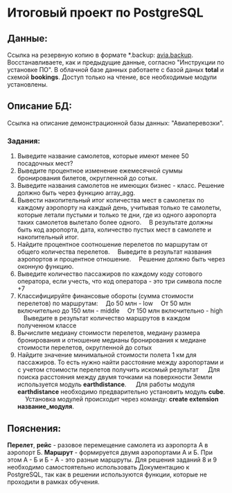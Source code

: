# Итоговый проект по PostgreSQL

## Данные:
Ссылка на резервную копию в формате *.backup: [avia.backup](https://letsdocode.ru/sql-main/avia.backup). Восстанавливаете, как и предыдущие данные, согласно "Инструкции по установке ПО".
В облачной базе данных работаете с базой даных **total** и схемой **bookings**. Доступ только на чтение, все необходимые модули установлены.

## Описание БД:
Ссылка на описание демонстрационной базы данных: "Авиаперевозки".

### Задания:
1. Выведите название самолетов, которые имеют менее 50 посадочных мест?
2. Выведите процентное изменение ежемесячной суммы бронирования билетов, округленной до сотых.
3. Выведите названия самолетов не имеющих бизнес - класс. Решение должно быть через функцию array_agg.
4. Вывести накопительный итог количества мест в самолетах по каждому аэропорту на каждый день, учитывая только те самолеты, которые летали пустыми и только те дни, где из одного аэропорта таких самолетов вылетало более одного.
 В результате должны быть код аэропорта, дата, количество пустых мест в самолете и накопительный итог.
5. Найдите процентное соотношение перелетов по маршрутам от общего количества перелетов.
 Выведите в результат названия аэропортов и процентное отношение.
 Решение должно быть через оконную функцию.
6. Выведите количество пассажиров по каждому коду сотового оператора, если учесть, что код оператора - это три символа после +7
7. Классифицируйте финансовые обороты (сумма стоимости перелетов) по маршрутам:
 До 50 млн - low
 От 50 млн включительно до 150 млн - middle
 От 150 млн включительно - high
 Выведите в результат количество маршрутов в каждом полученном классе
8. Вычислите медиану стоимости перелетов, медиану размера бронирования и отношение медианы бронирования к медиане стоимости перелетов, округленной до сотых
9. Найдите значение минимальной стоимости полета 1 км для пассажиров. То есть нужно найти расстояние между аэропортами и с учетом стоимости перелетов получить искомый результат
  Для поиска расстояния между двумя точками на поверхности Земли используется модуль **earthdistance**.
  Для работы модуля **earthdistance** необходимо предварительно установить модуль **cube**.
  Установка модулей происходит через команду: **create extension название_модуля**.

## Пояснения:
**Перелет**, **рейс** - разовое перемещение самолета из аэропорта А в аэропорт Б.
**Маршрут** - формируется двумя аэропортами А и Б. При этом А - Б и Б - А - это разные маршруты.
Для решения заданий 8 и 9 необходимо самостоятельно использовать Документацию к PostgreSQL, так как в решении используются функции, которые не проходили в рамках обучения.